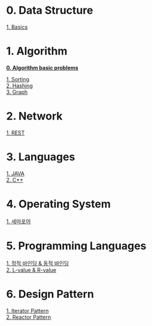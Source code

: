 # 0. Data Structure  

[1. Basics](/contents/DataStructure/basic.md)  

# 1. Algorithm
 **[0. Algorithm basic problems](/contents/Algorithm/Problem/basic.md)**

 [1. Sorting](/contents/Algorithm/Sorting.md)  
 [2. Hashing](/contents/Algorithm/Hash.md)   
 [3. Graph](/contents/Algorithm/Graph.md) 


 
# 2. Network 

[1. REST ](/contents/Network/Advanced.md)


# 3. Languages

[1. JAVA ](/contents/languages/JAVA/java.md)  
[2. C++ ](/contents/languages/Cpp/Cpp.md)
# 4. Operating System  

[1. 세마포어]()

# 5. Programming Languages  

[1. 정적 바인딩 & 동적 바인딩]()  
[2. L-value & R-value ](/contents/PL/lvalue_rvalue.md)

# 6. Design Pattern

[1. Iterator Pattern](/contents/design_pattern/intro.md)  
[2. Reactor Pattern](/contents/DP/reactor.md)  
